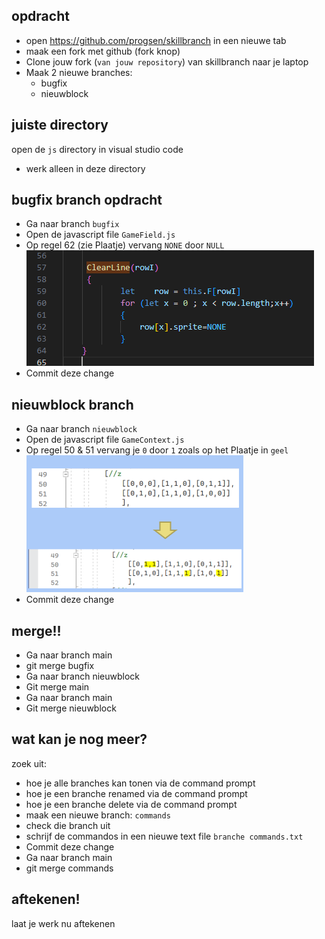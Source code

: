 ## opdracht

- open  https://github.com/progsen/skillbranch in een nieuwe tab
- maak een fork met github (fork knop)
- Clone jouw fork (`van jouw repository`) van skillbranch naar je laptop
- Maak 2 nieuwe branches: 
    - bugfix
    - nieuwblock

## juiste directory

open de `js` directory in visual studio code
- werk alleen in deze directory

## bugfix branch opdracht

- Ga naar branch `bugfix`
- Open de javascript file `GameField.js`
- Op regel 62 (zie Plaatje) vervang `NONE` door `NULL`
<br>![](null.png)
- Commit deze change

## nieuwblock branch

- Ga naar branch `nieuwblock`
- Open de javascript file `GameContext.js`
- Op regel 50 & 51 vervang je `0` door `1` zoals op het Plaatje in `geel`
<br>![](block.PNG)
- Commit deze change


## merge!!

- Ga naar branch main
- git merge bugfix
- Ga naar branch nieuwblock
- Git merge main
- Ga naar branch main
- Git merge nieuwblock

## wat kan je nog meer?

zoek uit:
- hoe je alle branches kan tonen via de command prompt
- hoe je een branche renamed via de command prompt
- hoe je een branche delete via de command prompt
- maak een nieuwe branch: `commands`
- check die branch uit
- schrijf de commandos in een nieuwe text file `branche commands.txt`
- Commit deze change
- Ga naar branch main
- git merge commands

## aftekenen!

laat je werk nu aftekenen
